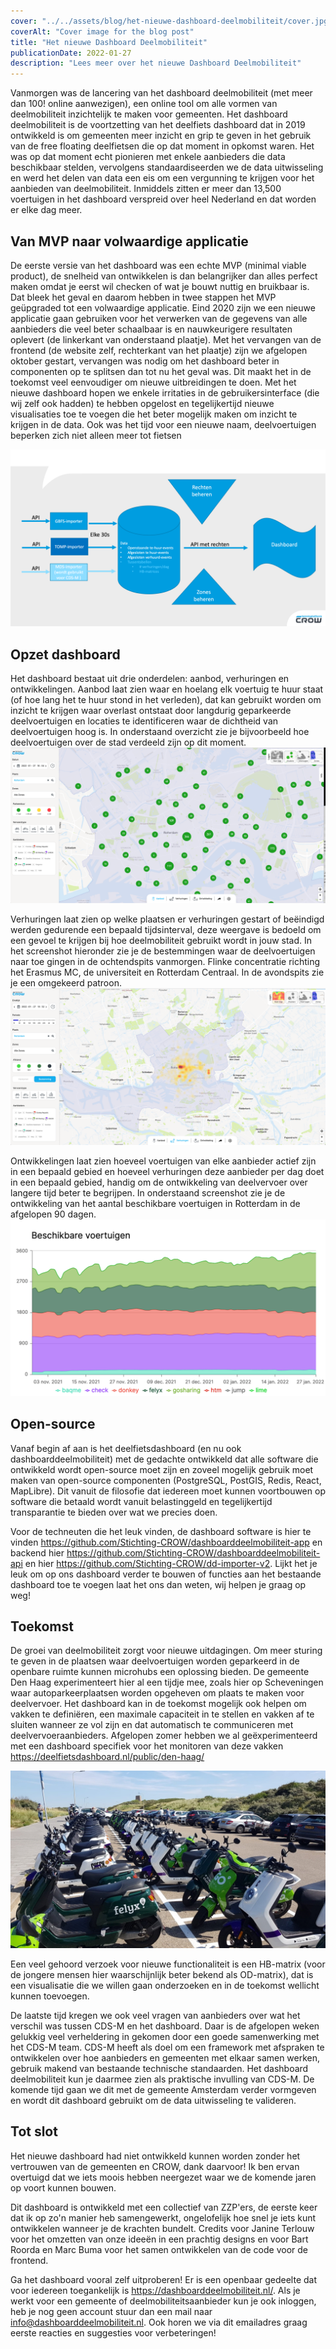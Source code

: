 ```yaml
---
cover: "../../assets/blog/het-nieuwe-dashboard-deelmobiliteit/cover.jpg"
coverAlt: "Cover image for the blog post"
title: "Het nieuwe Dashboard Deelmobiliteit"
publicationDate: 2022-01-27
description: "Lees meer over het nieuwe Dashboard Deelmobiliteit"
---
```


Vanmorgen was de lancering van het dashboard deelmobiliteit (met meer dan 100! online aanwezigen), een online tool om alle vormen van deelmobiliteit inzichtelijk te maken voor gemeenten. Het dashboard deelmobiliteit is de voortzetting van het deelfiets dashboard dat in 2019 ontwikkeld is om gemeenten meer inzicht en grip te geven in het gebruik van de free floating deelfietsen die op dat moment in opkomst waren. Het was op dat moment echt pionieren met enkele aanbieders die data beschikbaar stelden, vervolgens standaardiseerden we de data uitwisseling en werd het delen van data een eis om een vergunning te krijgen voor het aanbieden van deelmobiliteit. Inmiddels zitten er meer dan 13,500 voertuigen in het dashboard verspreid over heel Nederland en dat worden er elke dag meer.

## Van MVP naar volwaardige applicatie

De eerste versie van het dashboard was een echte MVP (minimal viable product), de snelheid van ontwikkelen is dan belangrijker dan alles perfect maken omdat je eerst wil checken of wat je bouwt nuttig en bruikbaar is. Dat bleek het geval en daarom hebben in twee stappen het MVP geüpgraded tot een volwaardige applicatie. Eind 2020 zijn we een nieuwe applicatie gaan gebruiken voor het verwerken van de gegevens van alle aanbieders die veel beter schaalbaar is en nauwkeurigere resultaten oplevert (de linkerkant van onderstaand plaatje). Met het vervangen van de frontend (de website zelf, rechterkant van het plaatje) zijn we afgelopen oktober gestart, vervangen was nodig om het dashboard beter in componenten op te splitsen dan tot nu het geval was. Dit maakt het in de toekomst veel eenvoudiger om nieuwe uitbreidingen te doen. Met het nieuwe dashboard hopen we enkele irritaties in de gebruikersinterface (die wij zelf ook hadden) te hebben opgelost en tegelijkertijd nieuwe visualisaties toe te voegen die het beter mogelijk maken om inzicht te krijgen in de data. Ook was het tijd voor een nieuwe naam, deelvoertuigen beperken zich niet alleen meer tot fietsen

![Overzicht van de datastromen in het dashboarddeelmobiliteit](../../assets/blog/het-nieuwe-dashboard-deelmobiliteit/data-flow.png)


## Opzet dashboard

Het dashboard bestaat uit drie onderdelen: aanbod, verhuringen en ontwikkelingen. Aanbod laat zien waar en hoelang elk voertuig te huur staat (of hoe lang het te huur stond in het verleden), dat kan gebruikt worden om inzicht te krijgen waar overlast ontstaat door langdurig geparkeerde deelvoertuigen en locaties te identificeren waar de dichtheid van deelvoertuigen hoog is. In onderstaand overzicht zie je bijvoorbeeld hoe deelvoertuigen over de stad verdeeld zijn op dit moment.
![Overzicht verdeling deelvoertuigen als clusters](../../assets/blog/het-nieuwe-dashboard-deelmobiliteit/cluster-overview.png)


Verhuringen laat zien op welke plaatsen er verhuringen gestart of beëindigd werden gedurende een bepaald tijdsinterval, deze weergave is bedoeld om een gevoel te krijgen bij hoe deelmobiliteit gebruikt wordt in jouw stad. In het screenshot hieronder zie je de bestemmingen waar de deelvoertuigen naar toe gingen in de ochtendspits vanmorgen. Flinke concentratie richting het Erasmus MC, de universiteit en Rotterdam Centraal. In de avondspits zie je een omgekeerd patroon.
![Bestemmingen van deelvoertuigen in kaartweergave](../../assets/blog/het-nieuwe-dashboard-deelmobiliteit/rentals-overview.png)

Ontwikkelingen laat zien hoeveel voertuigen van elke aanbieder actief zijn in een bepaald gebied en hoeveel verhuringen deze aanbieder per dag doet in een bepaald gebied, handig om de ontwikkeling van deelvervoer over langere tijd beter te begrijpen. In onderstaand screenshot zie je de ontwikkeling van het aantal beschikbare voertuigen in Rotterdam in de afgelopen 90 dagen.
![Grafieken ontwikkeling aanbod](../../assets/blog/het-nieuwe-dashboard-deelmobiliteit/graph-available-vehicles.png)

## Open-source

Vanaf begin af aan is het deelfietsdashboard (en nu ook dashboarddeelmobiliteit) met de gedachte ontwikkeld dat alle software die ontwikkeld wordt open-source moet zijn en zoveel mogelijk gebruik moet maken van open-source componenten (PostgreSQL, PostGIS, Redis, React, MapLibre). Dit vanuit de filosofie dat iedereen moet kunnen voortbouwen op software die betaald wordt vanuit belastinggeld en tegelijkertijd transparantie te bieden over wat we precies doen.

Voor de techneuten die het leuk vinden, de dashboard software is hier te vinden https://github.com/Stichting-CROW/dashboarddeelmobiliteit-app en backend hier https://github.com/Stichting-CROW/dashboarddeelmobiliteit-api en hier https://github.com/Stichting-CROW/dd-importer-v2. Lijkt het je leuk om op ons dashboard verder te bouwen of functies aan het bestaande dashboard toe te voegen laat het ons dan weten, wij helpen je graag op weg!


## Toekomst

De groei van deelmobiliteit zorgt voor nieuwe uitdagingen. Om meer sturing te geven in de plaatsen waar deelvoertuigen worden geparkeerd in de openbare ruimte kunnen microhubs een oplossing bieden. De gemeente Den Haag experimenteert hier al een tijdje mee, zoals hier op Scheveningen waar autoparkeerplaatsen worden opgeheven om plaats te maken voor deelvervoer. Het dashboard kan in de toekomst mogelijk ook helpen om vakken te definiëren, een maximale capaciteit in te stellen en vakken af te sluiten wanneer ze vol zijn en dat automatisch te communiceren met deelvervoeraanbieders. Afgelopen zomer hebben we al geëxperimenteerd met een dashboard specifiek voor het monitoren van deze vakken https://deelfietsdashboard.nl/public/den-haag/

![Deelscooters in microhubs bij Scheveningen](../../assets/blog/het-nieuwe-dashboard-deelmobiliteit/microhubs.jpg)


Een veel gehoord verzoek voor nieuwe functionaliteit is een HB-matrix (voor de jongere mensen hier waarschijnlijk beter bekend als OD-matrix), dat is een visualisatie die we willen gaan onderzoeken en in de toekomst wellicht kunnen toevoegen.

De laatste tijd kregen we ook veel vragen van aanbieders over wat het verschil was tussen CDS-M en het dashboard. Daar is de afgelopen weken gelukkig veel verheldering in gekomen door een goede samenwerking met het CDS-M team. CDS-M heeft als doel om een framework met afspraken te ontwikkelen over hoe aanbieders en gemeenten met elkaar samen werken, gebruik makend van bestaande technische standaarden. Het dashboard deelmobiliteit kun je daarmee zien als praktische invulling van CDS-M. De komende tijd gaan we dit met de gemeente Amsterdam verder vormgeven en wordt dit dashboard gebruikt om de data uitwisseling te valideren.


## Tot slot

Het nieuwe dashboard had niet ontwikkeld kunnen worden zonder het vertrouwen van de gemeenten en CROW, dank daarvoor! Ik ben ervan overtuigd dat we iets moois hebben neergezet waar we de komende jaren op voort kunnen bouwen.

Dit dashboard is ontwikkeld met een collectief van ZZP'ers, de eerste keer dat ik op zo'n manier heb samengewerkt, ongelofelijk hoe snel je iets kunt ontwikkelen wanneer je de krachten bundelt. Credits voor Janine Terlouw voor het omzetten van onze ideeën in een prachtig designs en voor Bart Roorda en Marc Buma voor het samen ontwikkelen van de code voor de frontend.

Ga het dashboard vooral zelf uitproberen! Er is een openbaar gedeelte dat voor iedereen toegankelijk is https://dashboarddeelmobiliteit.nl/. Als je werkt voor een gemeente of deelmobiliteitsaanbieder kun je ook inloggen, heb je nog geen account stuur dan een mail naar info@dashboarddeelmobiliteit.nl. Ook horen we via dit emailadres graag eerste reacties en suggesties voor verbeteringen!
